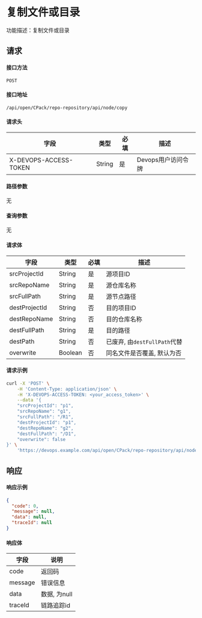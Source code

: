 # 复制文件或目录

功能描述：复制文件或目录



## 请求

#### 接口方法

`POST`

#### 接口地址

`/api/open/CPack/repo-repository/api/node/copy`

#### 请求头

| 字段                  | 类型   | 必填 | 描述               |
| --------------------- | ------ | ---- | ------------------ |
| X-DEVOPS-ACCESS-TOKEN | String | 是   | Devops用户访问令牌 |

#### 路径参数

无

#### 查询参数

无

#### 请求体

| 字段          | 类型    | 必填 | 描述                         |
| ------------- | ------- | ---- | ---------------------------- |
| srcProjectId  | String  | 是   | 源项目ID                     |
| srcRepoName   | String  | 是   | 源仓库名称                   |
| srcFullPath   | String  | 是   | 源节点路径                   |
| destProjectId | String  | 否   | 目的项目ID                   |
| destRepoName  | String  | 否   | 目的仓库名称                 |
| destFullPath  | String  | 是   | 目的路径                     |
| destPath      | String  | 否   | 已废弃, 由`destFullPath`代替 |
| overwrite     | Boolean | 否   | 同名文件是否覆盖, 默认为否   |

#### 请求示例

```bash
curl -X 'POST' \
    -H 'Content-Type: application/json' \
    -H 'X-DEVOPS-ACCESS-TOKEN: <your_access_token>' \
    --data '{
    "srcProjectId": "p1",
    "srcRepoName": "g1",
    "srcFullPath": "/R1",
    "destProjectId": "p1",
    "destRepoName": "g2",
    "destFullPath": "/D1",
    "overwrite": false
}' \
    'https://devops.example.com/api/open/CPack/repo-repository/api/node/copy'
```



## 响应

#### 响应示例

```json
{
  "code": 0,
  "message": null,
  "data": null,
  "traceId": null
}
```

#### 响应体

| 字段      | 说明        |
|---------|-----------|
| code    | 返回码       |
| message | 错误信息      |
| data    | 数据, 为null |
| traceId | 链路追踪id    |
